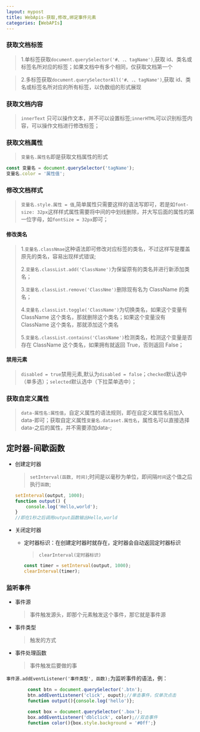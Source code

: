 ```yaml
---
layout: mypost
title: WebApis-获取,修改,绑定事件元素
categories: [WebAPIs]
---
```


### 获取文档标签

> 1.单标签获取`document.querySelector('#、.、tagName')`,获取 id、类名或标签名所对应的标签；如果文档中有多个相同，仅获取文档第一个

> 2.多标签获取`document.querySelectorAll('#、.、tagName')`,获取 id、类名或标签名所对应的所有标签，以伪数组的形式展现

### 获取文档内容

> `innerText` 只可以操作文本，并不可以设置标签;`innerHTML`可以识别标签内容，可以操作文档进行修改标签；

### 获取文档属性

> `变量名.属性名`即是获取文档属性的形式

```javascript
const 变量名 = document.querySelector('tagName');
变量名.color = '属性值';
```

### 修改文档样式

> `变量名.style.属性 = 值`,简单属性只需要这样的语法写即可，若是如`font-size: 32px`这样样式属性需要将中间的中划线删除，并大写后面的属性的第一位字母，如`fontSize = 32px`即可；

#### 修改类名

> 1.`变量名.classNmae`这种语法即可修改对应标签的类名，不过这样写是覆盖原先的类名，容易出现样式错误;
>
> 2.`变量名.classList.add('ClassName')`为保留原有的类名并进行新添加类名；
>
> 3.`变量名.classList.remove('ClassNme')`删除现有名为 ClassName 的类名；
>
> 4.`变量名.classList.toggle('ClassName')`为切换类名，如果这个变量有 ClassName 这个类名，那就删除这个类名；如果这个变量没有 ClassName 这个类名，那就添加这个类名
>
> 5.`变量名.classList.contains('ClassName')`检测类名，检测这个变量是否存在 ClassName 这个类名，如果拥有就返回 True，否则返回 False；

#### 禁用元素

> `disabled = true`禁用元素,默认为`disabled = false`；`checked`默认选中（单多选）；`selected`默认选中（下拉菜单选中）；

### 获取自定义属性

> `data-属性名:属性值`，自定义属性的语法规则，即在自定义属性名前加入data-即可；获取自定义属性`变量名.dataset.属性名`，属性名可以直接选择data-之后的属性，并不需要添加data-;

## 定时器-间歇函数

- 创建定时器
    > `setInterval(函数, 时间)`;时间是以毫秒为单位，即间隔`时间`这个值之后执行`函数`;

    ```javascript
    setInterval(output, 1000);
    function output() {
        console.log('Hello,world');
    }
    //即在1秒之后调用output函数输出Hello,world
    ```

- 关闭定时器
  - 定时器标识：在创建定时器时就存在，定时器会自动返回定时器标识
    > `clearInterval(定时器标识)`

    ```javascript
    const timer = setInterval(output, 1000);
    clearInterval(timer);
    ```

### 监听事件

- 事件源
  > 事件触发源头，即那个元素触发这个事件，那它就是事件源
- 事件类型
  > 触发的方式
- 事件处理函数
  > 事件触发后要做的事

`事件源.addEventListener('事件类型', 函数);`为监听事件的语法，例：

```javascript
        const btn = document.querySelector('.btn');
        btn.addEventListener('click', ouput);//单击事件，仅单次点击
        function output(){console.log('hello')};
```

```javascript
        const box = document.querySelector('.box');
        box.addEventListener('dblclick', color);//双击事件
        function color(){box.style.background = '#0ff';}
```

